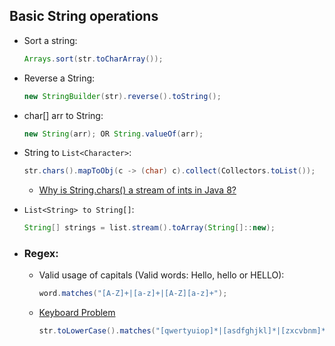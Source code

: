 ## Basic String operations

* Sort a string:
  ```java
  Arrays.sort(str.toCharArray());
  ```

* Reverse a String:
  ```java
  new StringBuilder(str).reverse().toString();
  ```

* char[] arr to String:
  ```java
  new String(arr); OR String.valueOf(arr);
  ```

* String to ```List<Character>```:
  ```java
  str.chars().mapToObj(c -> (char) c).collect(Collectors.toList());
  ```
   * [Why is String.chars() a stream of ints in Java 8?](https://stackoverflow.com/questions/22435833/why-is-string-chars-a-stream-of-ints-in-java-8)

* ```List<String> to String[]```:
  ```java
  String[] strings = list.stream().toArray(String[]::new);
  ```

* ### **Regex**:
	* Valid usage of capitals (Valid words: Hello, hello or HELLO):
      ```java
      word.matches("[A-Z]+|[a-z]+|[A-Z][a-z]+");
      ```
    * [Keyboard Problem](https://leetcode.com/problems/keyboard-row/description/)
      ```java
      str.toLowerCase().matches("[qwertyuiop]*|[asdfghjkl]*|[zxcvbnm]*")
      ```
